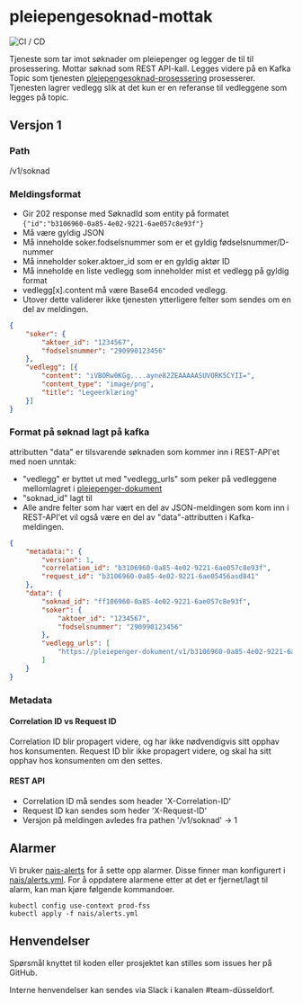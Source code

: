 # pleiepengesoknad-mottak
![CI / CD](https://github.com/navikt/pleiepengesoknad-mottak/workflows/CI%20/%20CD/badge.svg)

Tjeneste som tar imot søknader om pleiepenger og legger de til til prosessering.
Mottar søknad som REST API-kall. Legges videre på en Kafka Topic som tjenesten [pleiepengesoknad-prosessering](https://github.com/navikt/pleiepengesoknad-prosessering) prosesserer.
Tjenesten lagrer vedlegg slik at det kun er en referanse til vedleggene som legges på topic.

## Versjon 1
### Path
/v1/soknad

### Meldingsformat
- Gir 202 response med SøknadId som entity på formatet ```{"id":"b3106960-0a85-4e02-9221-6ae057c8e93f"}```
- Må være gyldig JSON
- Må inneholde soker.fodselsnummer som er et gyldig fødselsnummer/D-nummer
- Må inneholder soker.aktoer_id som er en gyldig aktør ID
- Må inneholde en liste vedlegg som inneholder mist et vedlegg på gyldig format
- vedlegg[x].content må være Base64 encoded vedlegg.
- Utover dette validerer ikke tjenesten ytterligere felter som sendes om en del av meldingen.

```json
{
	"soker": {
        "aktoer_id": "1234567",
		"fodselsnummer": "290990123456"
	},
	"vedlegg": [{
		"content": "iVBORw0KGg....ayne82ZEAAAAASUVORK5CYII=",
		"content_type": "image/png",
		"title": "Legeerklæring"
	}]
}
```

### Format på søknad lagt på kafka
attributten "data" er tilsvarende søknaden som kommer inn i REST-API'et med noen unntak:
- "vedlegg" er byttet ut med "vedlegg_urls" som peker på vedleggene mellomlagret i [pleiepenger-dokument](https://github.com/navikt/pleiepenger-dokument)
- "soknad_id" lagt til
- Alle andre felter som har vært en del av JSON-meldingen som kom inn i REST-API'et vil også være en del av "data"-attributten i Kafka-meldingen.

```json
{
	"metadata:": {
		"version": 1,
		"correlation_id": "b3106960-0a85-4e02-9221-6ae057c8e93f",
		"request_id": "b3106960-0a85-4e02-9221-6ae05456asd841"
	},
	"data": {
		"soknad_id": "ff106960-0a85-4e02-9221-6ae057c8e93f",
		"soker": {
			"aktoer_id": "1234567",
			"fodselsnummer": "290990123456"
		},
		"vedlegg_urls": [
			"https://pleiepenger-dokument/v1/b3106960-0a85-4e02-9221-6ae05456asd888"
		]
	}
}
```

### Metadata
#### Correlation ID vs Request ID
Correlation ID blir propagert videre, og har ikke nødvendigvis sitt opphav hos konsumenten.
Request ID blir ikke propagert videre, og skal ha sitt opphav hos konsumenten om den settes.

#### REST API
- Correlation ID må sendes som header 'X-Correlation-ID'
- Request ID kan sendes som heder 'X-Request-ID'
- Versjon på meldingen avledes fra pathen '/v1/soknad' -> 1

## Alarmer
Vi bruker [nais-alerts](https://doc.nais.io/observability/alerts) for å sette opp alarmer. Disse finner man konfigurert i [nais/alerts.yml](nais/alerts.yml).
For å oppdatere alarmene etter at det er fjernet/lagt til alarm, kan man kjøre følgende kommandoer.
```shell script
kubectl config use-context prod-fss
kubectl apply -f nais/alerts.yml
```

## Henvendelser
Spørsmål knyttet til koden eller prosjektet kan stilles som issues her på GitHub.

Interne henvendelser kan sendes via Slack i kanalen #team-düsseldorf.
